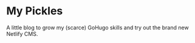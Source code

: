 # My Pickles

A little blog to grow my (scarce) GoHugo skills and try out the brand new Netlify CMS.
